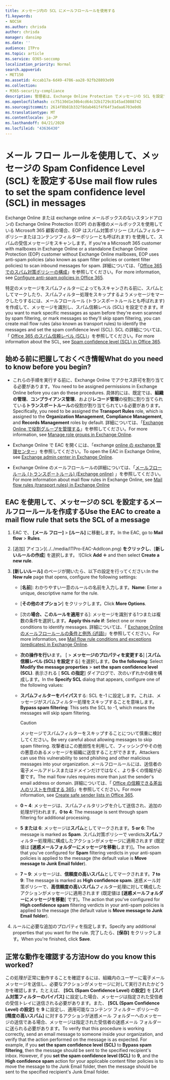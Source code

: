 ```yaml
---
title: メッセージ内の SCL にメールフロールールを使用する
f1.keywords:
- NOCSH
ms.author: chrisda
author: chrisda
manager: dansimp
ms.date: ''
audience: ITPro
ms.topic: article
ms.service: O365-seccomp
localization_priority: Normal
search.appverid:
- MET150
ms.assetid: 4ccab17a-6d49-4786-aa28-92fb28893e99
ms.collection:
- M365-security-compliance
description: 管理者は、Exchange Online Protection でメッセージの SCL を設定する方法について説明します。
ms.openlocfilehash: cc75130d1e30b4cd64c32b1729c8145ad3088742
ms.sourcegitcommit: 2614f8b81b332f8dab461f4f64f3adaa6703e0d6
ms.translationtype: MT
ms.contentlocale: ja-JP
ms.lasthandoff: 04/21/2020
ms.locfileid: "43636430"
---
```

# <a name="use-mail-flow-rules-to-set-the-spam-confidence-level-scl-in-messages"></a><span data-ttu-id="a5b1f-103">メール フロー ルールを使用して、メッセージの Spam Confidence Level (SCL) を設定する</span><span class="sxs-lookup"><span data-stu-id="a5b1f-103">Use mail flow rules to set the spam confidence level (SCL) in messages</span></span>

<span data-ttu-id="a5b1f-104">Exchange Online または exchange online メールボックスのないスタンドアロンの Exchange Online Protection (EOP) のお客様のメールボックスを使用している Microsoft 365 顧客の場合、EOP はスパム対策ポリシー (スパムフィルターポリシーまたはコンテンツフィルターポリシーとも呼ばれます) を使用して、スパムの受信メッセージをスキャンします。</span><span class="sxs-lookup"><span data-stu-id="a5b1f-104">If you're a Microsoft 365 customer with mailboxes in Exchange Online or a standalone Exchange Online Protection (EOP) customer without Exchange Online mailboxes, EOP uses anti-spam policies (also known as spam filter policies or content filter policies) to scan inbound messages for spam.</span></span> <span data-ttu-id="a5b1f-105">詳細については、「[Office 365 でのスパム対策ポリシーの構成](configure-your-spam-filter-policies.md)」を参照してください。</span><span class="sxs-lookup"><span data-stu-id="a5b1f-105">For more information, see [Configure anti-spam policies in Office 365](configure-your-spam-filter-policies.md).</span></span>

<span data-ttu-id="a5b1f-106">特定のメッセージをスパムフィルターによってもスキャンされる前に、スパムとしてマークしたり、スパムフィルター処理をスキップするようメッセージをマークしたりするには、メールフロールール (トランスポートルールとも呼ばれます) を作成して、メッセージを識別し、スパム信頼レベル (SCL) を設定できます。</span><span class="sxs-lookup"><span data-stu-id="a5b1f-106">If you want to mark specific messages as spam before they're even scanned by spam filtering, or mark messages so they'll skip spam filtering, you can create mail flow rules (also known as transport rules) to identify the messages and set the spam confidence level (SCL).</span></span> <span data-ttu-id="a5b1f-107">SCL の詳細については、「 [Office 365 のスパム信頼レベル (SCL)](spam-confidence-levels.md)」を参照してください。</span><span class="sxs-lookup"><span data-stu-id="a5b1f-107">For more information about the SCL, see [Spam confidence level (SCL) in Office 365](spam-confidence-levels.md).</span></span>

## <a name="what-do-you-need-to-know-before-you-begin"></a><span data-ttu-id="a5b1f-108">始める前に把握しておくべき情報</span><span class="sxs-lookup"><span data-stu-id="a5b1f-108">What do you need to know before you begin?</span></span>

- <span data-ttu-id="a5b1f-109">これらの手順を実行する前に、Exchange Online でアクセス許可を割り当てる必要があります。</span><span class="sxs-lookup"><span data-stu-id="a5b1f-109">You need to be assigned permissions in Exchange Online before you can do these procedures.</span></span> <span data-ttu-id="a5b1f-110">具体的には、既定では、**組織の管理**、**コンプライアンス管理**、および**レコード管理**の役割に割り当てられている**トランスポートルール**の役割が割り当てられている必要があります。</span><span class="sxs-lookup"><span data-stu-id="a5b1f-110">Specifically, you need to be assigned the **Transport Rules** role, which is assigned to the **Organization Management**, **Compliance Management**, and **Records Management** roles by default.</span></span> <span data-ttu-id="a5b1f-111">詳細については、「[Exchange Online で役割グループを管理する](https://docs.microsoft.com/Exchange/permissions-exo/role-groups)」を参照してください。</span><span class="sxs-lookup"><span data-stu-id="a5b1f-111">For more information, see [Manage role groups in Exchange Online](https://docs.microsoft.com/Exchange/permissions-exo/role-groups).</span></span>

- <span data-ttu-id="a5b1f-112">Exchange Online で EAC を開くには、「exchange [online の exchange 管理センター](https://docs.microsoft.com/Exchange/exchange-admin-center)」を参照してください。</span><span class="sxs-lookup"><span data-stu-id="a5b1f-112">To open the EAC in Exchange Online, see [Exchange admin center in Exchange Online](https://docs.microsoft.com/Exchange/exchange-admin-center).</span></span>

- <span data-ttu-id="a5b1f-113">Exchange Online のメールフロールールの詳細については、「[メールフロールール (トランスポートルール) (Exchange online)](https://docs.microsoft.com/Exchange/security-and-compliance/mail-flow-rules/mail-flow-rules) 」を参照してください。</span><span class="sxs-lookup"><span data-stu-id="a5b1f-113">For more information about mail flow rules in Exchange Online, see [Mail flow rules (transport rules) in Exchange Online](https://docs.microsoft.com/Exchange/security-and-compliance/mail-flow-rules/mail-flow-rules)</span></span>

## <a name="use-the-eac-to-create-a-mail-flow-rule-that-sets-the-scl-of-a-message"></a><span data-ttu-id="a5b1f-114">EAC を使用して、メッセージの SCL を設定するメールフロールールを作成する</span><span class="sxs-lookup"><span data-stu-id="a5b1f-114">Use the EAC to create a mail flow rule that sets the SCL of a message</span></span>

1. <span data-ttu-id="a5b1f-115">EAC で、 **[メール フロー]** \> **[ルール]** に移動します。</span><span class="sxs-lookup"><span data-stu-id="a5b1f-115">In the EAC, go to **Mail flow** \> **Rules**.</span></span>

2. <span data-ttu-id="a5b1f-116">[追加] アイコン](../../media/ITPro-EAC-AddIcon.png) **をクリックし**、[**新しいルールの作成**] を選択します。 ![</span><span class="sxs-lookup"><span data-stu-id="a5b1f-116">Click **Add** ![Add icon](../../media/ITPro-EAC-AddIcon.png) and then select **Create a new rule**.</span></span>

3. <span data-ttu-id="a5b1f-117">**[新しいルール]** のページが開いたら、以下の設定を行ってください:</span><span class="sxs-lookup"><span data-stu-id="a5b1f-117">In the **New rule** page that opens, configure the following settings:</span></span>

   - <span data-ttu-id="a5b1f-118">[**名前**]: わかりやすい一意のルールの名前を入力します。</span><span class="sxs-lookup"><span data-stu-id="a5b1f-118">**Name**: Enter a unique, descriptive name for the rule.</span></span>

   - <span data-ttu-id="a5b1f-119">[**その他のオプション**] をクリックします。</span><span class="sxs-lookup"><span data-stu-id="a5b1f-119">Click **More Options**.</span></span>

   - <span data-ttu-id="a5b1f-120">[次の**場合、このルールを適用**する]: メッセージを識別する1つまたは複数の条件を選択します。</span><span class="sxs-lookup"><span data-stu-id="a5b1f-120">**Apply this rule if**: Select one or more conditions to identify messages.</span></span> <span data-ttu-id="a5b1f-121">詳細については、「 [Exchange Online のメールフロールールの条件と例外 (述語)](https://docs.microsoft.com/Exchange/security-and-compliance/mail-flow-rules/conditions-and-exceptions)」を参照してください。</span><span class="sxs-lookup"><span data-stu-id="a5b1f-121">For more information, see [Mail flow rule conditions and exceptions (predicates) in Exchange Online](https://docs.microsoft.com/Exchange/security-and-compliance/mail-flow-rules/conditions-and-exceptions).</span></span>

   - <span data-ttu-id="a5b1f-122">**次の操作を行い**ます。 [ \> **メッセージのプロパティを変更する**] [**スパム信頼レベル (SCL) を設定**する] を選択します。</span><span class="sxs-lookup"><span data-stu-id="a5b1f-122">**Do the following**: Select **Modify the message properties** \> **set the spam confidence level (SCL)**.</span></span> <span data-ttu-id="a5b1f-123">表示される [ **SCL の指定**] ダイアログで、次のいずれかの値を構成します。</span><span class="sxs-lookup"><span data-stu-id="a5b1f-123">In the **Specify SCL** dialog that appears, configure one of the following values:</span></span>

   - <span data-ttu-id="a5b1f-124">**スパムフィルターをバイパス**する: SCL を-1 に設定します。これは、メッセージがスパムフィルター処理をスキップすることを意味します。</span><span class="sxs-lookup"><span data-stu-id="a5b1f-124">**Bypass spam filtering**: This sets the SCL to -1, which means the messages will skip spam filtering.</span></span>

     > [!CAUTION]
     > <span data-ttu-id="a5b1f-125">メッセージでスパムフィルターをスキップすることについて慎重に検討してください。</span><span class="sxs-lookup"><span data-stu-id="a5b1f-125">Be very careful about allowing messages to skip spam filtering.</span></span> <span data-ttu-id="a5b1f-126">攻撃者はこの脆弱性を利用して、フィッシングやその他の悪意のあるメッセージを組織に送信することができます。</span><span class="sxs-lookup"><span data-stu-id="a5b1f-126">Attackers can use this vulnerability to send phishing and other malicious messages into your organization.</span></span> <span data-ttu-id="a5b1f-127">メールフロールールには、送信者の電子メールアドレスまたはドメインだけではなく、より多くの情報が必要です。</span><span class="sxs-lookup"><span data-stu-id="a5b1f-127">The mail flow rules requires more than just the sender's email address or domain.</span></span> <span data-ttu-id="a5b1f-128">詳細については、「 [Office の信頼できる差出人のリストを作成する 365](create-safe-sender-lists-in-office-365.md)」を参照してください。</span><span class="sxs-lookup"><span data-stu-id="a5b1f-128">For more information, see [Create safe sender lists in Office 365](create-safe-sender-lists-in-office-365.md).</span></span>

   - <span data-ttu-id="a5b1f-129">**0 ~ 4**: メッセージは、スパムフィルタリングを介して送信され、追加の処理が行われます。</span><span class="sxs-lookup"><span data-stu-id="a5b1f-129">**0 to 4**: The message is sent through spam filtering for additional processing.</span></span>

   - <span data-ttu-id="a5b1f-130">**5 または 6**: メッセージは**スパム**としてマークされます。</span><span class="sxs-lookup"><span data-stu-id="a5b1f-130">**5 or 6**: The message is marked as **Spam**.</span></span> <span data-ttu-id="a5b1f-131">スパム対策ポリシーで verdicts**スパム**フィルター処理用に構成したアクションがメッセージに適用されます (既定値は **[迷惑メールフォルダーにメッセージを移動**します)]。</span><span class="sxs-lookup"><span data-stu-id="a5b1f-131">The action that you've configured for **Spam** filtering verdicts in your anti-spam policies is applied to the message (the default value is **Move message to Junk Email folder**).</span></span>

   - <span data-ttu-id="a5b1f-132">**7 ~ 9**: メッセージは、**信頼度の高いスパム**としてマークされます。</span><span class="sxs-lookup"><span data-stu-id="a5b1f-132">**7 to 9**: The message is marked as **High confidence spam**.</span></span> <span data-ttu-id="a5b1f-133">迷惑メール対策ポリシーで、**高信頼度の高いスパム**フィルター処理に対して構成したアクションがメッセージに適用されます (既定値は **[迷惑メールフォルダーにメッセージを移動**] です)。</span><span class="sxs-lookup"><span data-stu-id="a5b1f-133">The action that you've configured for **High confidence spam** filtering verdicts in your anti-spam policies is applied to the message (the default value is **Move message to Junk Email folder**).</span></span>

4. <span data-ttu-id="a5b1f-134">ルールに必要な追加のプロパティを指定します。</span><span class="sxs-lookup"><span data-stu-id="a5b1f-134">Specify any additional properties that you want for the rule.</span></span> <span data-ttu-id="a5b1f-135">完了したら、**[保存]** をクリックします。</span><span class="sxs-lookup"><span data-stu-id="a5b1f-135">When you're finished, click **Save**.</span></span>

## <a name="how-do-you-know-this-worked"></a><span data-ttu-id="a5b1f-136">正常な動作を確認する方法</span><span class="sxs-lookup"><span data-stu-id="a5b1f-136">How do you know this worked?</span></span>

<span data-ttu-id="a5b1f-p110">この処理が正常に動作することを確認するには、組織内のユーザーに電子メール メッセージを送信し、必要なアクションがメッセージに対して実行されたかどうかを確認します。たとえば、 **[SCL (Spam Confidence Level) の設定]** を **[スパム対策フィルターのバイパス]** に設定した場合、メッセージは指定された受信者の受信トレイに送信される必要があります。また、 **[SCL (Spam Confidence Level) の設定]** を **9** に設定し、適用可能なコンテンツ フィルター ポリシーの **[精度の高いスパム]** に対するアクションが迷惑メール フォルダーへのメッセージの送信である場合、メッセージは指定された受信者の迷惑メール フォルダーに送られる必要があります。</span><span class="sxs-lookup"><span data-stu-id="a5b1f-p110">To verify that this procedure is working correctly, send an email message to someone inside your organization, and verify that the action performed on the message is as expected. For example, if you **set the spam confidence level (SCL)** to **Bypass spam filtering**, then the message should be sent to the specified recipient's inbox. However, if you **set the spam confidence level (SCL)** to **9**, and the **High confidence spam** action for your applicable content filter policies is to move the message to the Junk Email folder, then the message should be sent to the specified recipient's Junk Email folder.</span></span>
